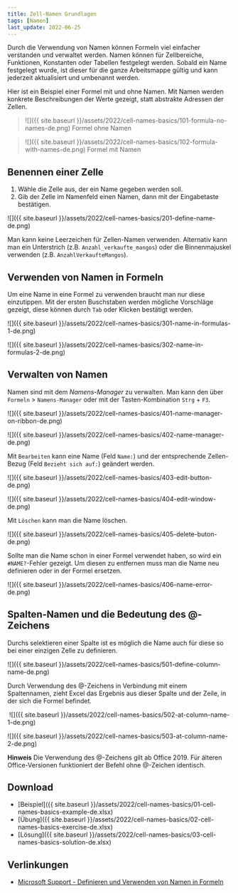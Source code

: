 ```yaml
---
title: Zell-Namen Grundlagen
tags: [Namen]
last_update: 2022-06-25
---
```


Durch die Verwendung von Namen können Formeln viel einfacher verstanden und verwaltet werden.
Namen können für Zellbereiche, Funktionen, Konstanten oder Tabellen festgelegt werden. 
Sobald ein Name festgelegt wurde, ist dieser für die ganze Arbeitsmappe gültig und kann jederzeit aktualisiert und umbenannt werden.

Hier ist ein Beispiel einer Formel mit und ohne Namen.
Mit Namen werden konkrete Beschreibungen der Werte gezeigt, statt abstrakte Adressen der Zellen.

> ![]({{ site.baseurl }}/assets/2022/cell-names-basics/101-formula-no-names-de.png)
> Formel ohne Namen

> ![]({{ site.baseurl }}/assets/2022/cell-names-basics/102-formula-with-names-de.png)
> Formel mit Namen
​​​​​​​

## Benennen einer Zelle

1. Wähle die Zelle aus, der ein Name gegeben werden soll.
1. Gib der Zelle im Namenfeld einen Namen, dann mit der Eingabetaste bestätigen.

![]({{ site.baseurl }}/assets/2022/cell-names-basics/201-define-name-de.png)

Man kann keine Leerzeichen für Zellen-Namen verwenden.
Alternativ kann man ein Unterstrich (z.B. `Anzahl_verkaufte_mangos`) oder die Binnenmajuskel verwenden (z.B. `AnzahlVerkaufteMangos`).

## Verwenden von Namen in Formeln​​​​​​​

Um eine Name in eine Formel zu verwenden braucht man nur diese einzutippen.
Mit der ersten Buschstaben werden mögliche Vorschläge gezeigt, diese können durch `Tab` oder Klicken bestätigt werden.

![]({{ site.baseurl }}/assets/2022/cell-names-basics/301-name-in-formulas-1-de.png)

![]({{ site.baseurl }}/assets/2022/cell-names-basics/302-name-in-formulas-2-de.png)

## Verwalten von Namen

Namen sind mit dem *Namens-Manager* zu verwalten.
Man kann den über `Formeln` > `Namens-Manager` oder mit der Tasten-Kombination `Strg` + `F3`.

![]({{ site.baseurl }}/assets/2022/cell-names-basics/401-name-manager-on-ribbon-de.png)

![]({{ site.baseurl }}/assets/2022/cell-names-basics/402-name-manager-de.png)

Mit `Bearbeiten` kann eine Name (Feld `Name:`) und der entsprechende Zellen-Bezug (Feld `Bezieht sich auf:`) geändert werden.

![]({{ site.baseurl }}/assets/2022/cell-names-basics/403-edit-button-de.png)

![]({{ site.baseurl }}/assets/2022/cell-names-basics/404-edit-window-de.png)

Mit `Löschen` kann man die Name löschen.

![]({{ site.baseurl }}/assets/2022/cell-names-basics/405-delete-buton-de.png)

Sollte man die Name schon in einer Formel verwendet haben, so wird ein `#NAME?`-Fehler gezeigt.
Um diesen zu entfernen muss man die Name neu definieren oder in der Formel ersetzen.

![]({{ site.baseurl }}/assets/2022/cell-names-basics/406-name-error-de.png)

## Spalten-Namen und die Bedeutung des @-Zeichens

Durchs selektieren einer Spalte ist es möglich die Name auch für diese so bei einer einzigen Zelle zu definieren.

![]({{ site.baseurl }}/assets/2022/cell-names-basics/501-define-column-name-de.png)

Durch Verwendung des @-Zeichens in Verbindung mit einem Spaltennamen, zieht Excel das Ergebnis aus dieser Spalte und der Zeile, in der sich die Formel befindet.

​​​​​​​
![]({{ site.baseurl }}/assets/2022/cell-names-basics/502-at-column-name-1-de.png)

![]({{ site.baseurl }}/assets/2022/cell-names-basics/503-at-column-name-2-de.png)

**Hinweis** Die Verwendung des @-Zeichens gilt ab Office 2019. 
Für älteren Office-Versionen funktioniert der Befehl ohne @-Zeichen identisch. ​​​​​​​

## Download

- [Beispiel]({{ site.baseurl }}/assets/2022/cell-names-basics/01-cell-names-basics-example-de.xlsx)
- [Übung]({{ site.baseurl }}/assets/2022/cell-names-basics/02-cell-names-basics-exercise-de.xlsx)
- [Lösung]({{ site.baseurl }}/assets/2022/cell-names-basics/03-cell-names-basics-solution-de.xlsx)

## Verlinkungen

- [Microsoft Support - Definieren und Verwenden von Namen in Formeln](https://support.microsoft.com/de-de/office/definieren-und-verwenden-von-namen-in-formeln-4d0f13ac-53b7-422e-afd2-abd7ff379c64)
